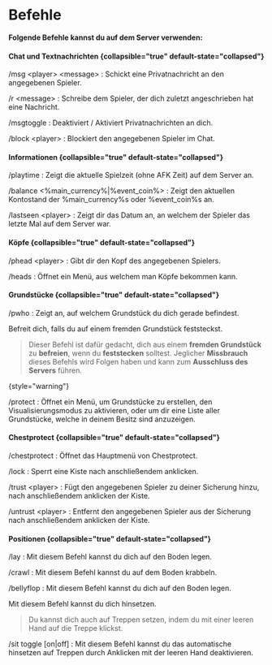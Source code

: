 # Befehle

**Folgende Befehle kannst du auf dem Server verwenden:**

#### Chat und Textnachrichten {collapsible="true" default-state="collapsed"}

/msg &lt;player&gt; &lt;message&gt;
: Schickt eine Privatnachricht an den angegebenen Spieler.

/r &lt;message&gt;
: Schreibe dem Spieler, der dich zuletzt angeschrieben hat eine Nachricht.

/msgtoggle
: Deaktiviert / Aktiviert Privatnachrichten an dich.

/block &lt;player&gt;
: Blockiert den angegebenen Spieler im Chat.

#### Informationen {collapsible="true" default-state="collapsed"}

/playtime
: Zeigt die aktuelle Spielzeit (ohne AFK Zeit) auf dem Server an.

/balance &lt;%main_currency%|%event_coin%&gt;
: Zeigt den aktuellen Kontostand der %main_currency%s oder %event_coin%s an.

/lastseen &lt;player&gt;
: Zeigt dir das Datum an, an welchem der Spieler das letzte Mal auf dem Server war.

#### Köpfe {collapsible="true" default-state="collapsed"}

/phead &lt;player&gt;
: Gibt dir den Kopf des angegebenen Spielers.

/heads
: Öffnet ein Menü, aus welchem man Köpfe bekommen kann.

#### Grundstücke {collapsible="true" default-state="collapsed"}

/pwho
: Zeigt an, auf welchem Grundstück du dich gerade befindest.

<deflist>
<def title="/unstuck">
Befreit dich, falls du auf einem fremden Grundstück feststeckst.

> Dieser Befehl ist dafür gedacht, dich aus einem **fremden Grundstück** zu **befreien**,
> wenn du **feststecken** solltest.
> Jeglicher **Missbrauch** dieses Befehls wird Folgen haben und kann zum **Ausschluss des Servers** führen.
>
{style="warning"}
</def>
</deflist>

/protect
: Öffnet ein Menü, um Grundstücke zu erstellen, den Visualisierungsmodus zu aktivieren, oder um dir eine Liste aller
Grundstücke, welche in deinem Besitz sind anzuzeigen.

#### Chestprotect {collapsible="true" default-state="collapsed"}

/chestprotect
: Öffnet das Hauptmenü von Chestprotect.

/lock
: Sperrt eine Kiste nach anschließendem anklicken.

/trust &lt;player&gt;
: Fügt den angegebenen Spieler zu deiner Sicherung hinzu, nach anschließendem anklicken der Kiste.

/untrust &lt;player&gt;
: Entfernt den angegebenen Spieler aus der Sicherung nach anschließendem anklicken der Kiste.

#### Positionen {collapsible="true" default-state="collapsed"}

/lay
: Mit diesem Befehl kannst du dich auf den Boden legen.

/crawl
: Mit diesem Befehl kannst du auf dem Boden krabbeln.

/bellyflop
: Mit diesem Befehl kannst du dich auf den Boden legen.

<deflist>
<def title="/sit">
Mit diesem Befehl kannst du dich hinsetzen.

> Du kannst dich auch auf Treppen setzen, indem du mit einer leeren Hand auf die Treppe klickst.
> 
</def>
</deflist>

/sit toggle [on|off]
: Mit diesem Befehl kannst du das automatische hinsetzen auf Treppen durch Anklicken mit der leeren Hand deaktivieren.



